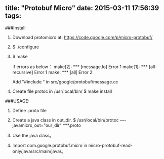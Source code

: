 title: "Protobuf Micro"
date: 2015-03-11 17:56:39
tags:
---

###Install:

1.  Download protomicro at: https://code.google.com/p/micro-protobuf/

2. $ ./configure

3. $ make

    If errors as below：
    make[2]: *** [message.lo] Error 1
    make[1]: *** [all-recursive] Error 1
    make: *** [all] Error 2

    Add  "#include <istream>" in src/google/protobuf/message.cc

4. Create file protoc in /usr/local/bin/
    $ make install


###USAGE:

1. Define .proto file

2. Create a java class in out_dir.
    $ /usr/local/bin/protoc —-javamicro_out="our_dir" ***.proto

3. Use the java class。 

4. Import com.google.protobuf.micro in micro-protobuf-read-only/java/src/main/java/。